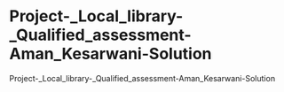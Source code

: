 # Project-_Local_library-_Qualified_assessment-Aman_Kesarwani-Solution
Project-_Local_library-_Qualified_assessment-Aman_Kesarwani-Solution
